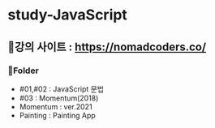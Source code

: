 # study-JavaScript
## 🔗강의 사이트 : https://nomadcoders.co/
### 📁Folder
- #01,#02 : JavaScript 문법
- #03 : Momentum(2018)
- Momentum : ver.2021
- Painting : Painting App
